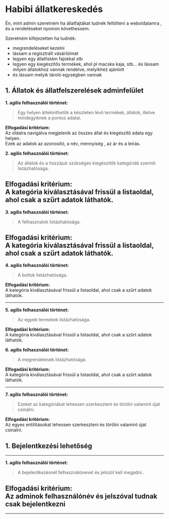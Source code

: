 # Habibi állatkereskedés

Én, mint admin szeretném ha állatfajtákat tudnék feltölteni a weboldalamra , és a rendeléseket nyomon követhessem.

Szeretném kifejezetten ha tudnék:

- megrendeléseket kezelni
- lássam a regisztrált vásárlóimat
- legyen egy állatlistám fajokkal stb
- legyen egy kiegészítős termékek, ahol pl macska kaja, stb... és lássam milyen állatokhoz vannak rendelve, melyikhez ajánlott 
- és lássam melyik tároló egységben vannak

## **1. Állatok és állatfelszerelések adminfelület**

**1. agilis felhasználói történet:**
> Egy helyen áttekinthetők a készleten lévő termékek, állatok, illetve mindegyiknek a pontos adatai.

**Elfogadási kritérium:**  
Az oldalra navigálva megjelenik az összes állat és kiegészítő adata egy helyen.  
Ezek az adatok az azonosító, a név, mennyiség , az ár és a leírás.

**2. agilis felhasználói történet:**
> Az állatok és a hozzájuk szükséges kiegészítők kategóriák szerinti listázhatósága.

**Elfogadási kritérium:**  
A kategória kiválasztásával frissül a listaoldal, ahol csak a szűrt adatok láthatók.
---
**3. agilis felhasználói történet:**
> A felhasznalok listázhatósága.

**Elfogadási kritérium:**  
A kategória kiválasztásával frissül a listaoldal, ahol csak a szűrt adatok láthatók.
---
**4. agilis felhasználói történet:**
> A boltok listázhatósága.

**Elfogadási kritérium:**  
A kategória kiválasztásával frissül a listaoldal, ahol csak a szűrt adatok láthatók.

---
**5. agilis felhasználói történet:**
> Az egyeb termekek listázhatósága.

**Elfogadási kritérium:**  
A kategória kiválasztásával frissül a listaoldal, ahol csak a szűrt adatok láthatók.

**6. agilis felhasználói történet:**
> A megrendelesek listázhatósága.

**Elfogadási kritérium:**  
A kategória kiválasztásával frissül a listaoldal, ahol csak a szűrt adatok láthatók.

---
**7. agilis felhasználói történet:**
> Ezeket az kategóriákat lehessen szerkeszteni és törölni valamint újat csinálni.

**Elfogadási kritérium:**  
Az egyes entititásokat lehessen szerkeszteni és törölni valamint újat csinalni.


## **1. Bejelentkezési lehetőség**

---
**1. agilis felhasználói történet:**
> A bejelentkezésnél felhasználónevet és jelszót kell megadni..

**Elfogadási kritérium:**  
Az adminok felhasználónév és jelszóval tudnak csak bejelentkezni
---
---
